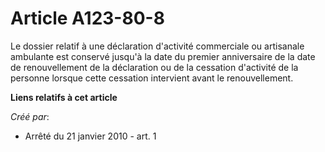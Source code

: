 # Article A123-80-8

Le dossier relatif à une déclaration d'activité commerciale ou artisanale ambulante est conservé jusqu'à la date du premier
anniversaire de la date de renouvellement de la déclaration ou de la cessation d'activité de la personne lorsque cette
cessation intervient avant le renouvellement.

**Liens relatifs à cet article**

_Créé par_:

  - Arrêté du 21 janvier 2010 - art. 1
